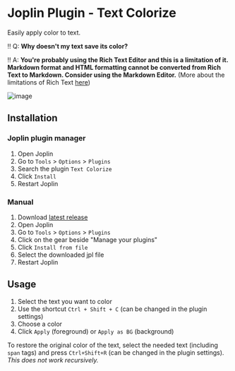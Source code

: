 # Joplin Plugin - Text Colorize
Easily apply color to text.

‼️ Q: **Why doesn't my text save its color?**

‼️ A: **You're probably using the Rich Text Editor and this is a limitation of it. Markdown format and HTML formatting cannot be converted from Rich Text to Markdown. Consider using the Markdown Editor.** (More about the limitations of Rich Text [here](https://joplinapp.org/rich_text_editor/))

![image](https://user-images.githubusercontent.com/23323305/163685620-a73ca36a-224e-4ba8-bf7c-93a72b17d37d.png)

## Installation

### Joplin plugin manager

1. Open Joplin
2. Go to `Tools` > `Options` > `Plugins`
3. Search the plugin `Text Colorize`
4. Click `Install`
5. Restart Joplin

### Manual

1. Download [latest release](https://github.com/sadmice/Joplin-Plugin-Text-Colorize/releases)
2. Open Joplin
3. Go to `Tools` > `Options` > `Plugins`
4. Click on the gear beside "Manage your plugins"
5. Click `Install from file`
6. Select the downloaded jpl file
7. Restart Joplin

## Usage

1. Select the text you want to color
2. Use the shortcut `Ctrl + Shift + C` (can be changed in the plugin settings)
3. Choose a color
4. Click `Apply` (foreground) or `Apply as BG` (background)

To restore the original color of the text, select the needed text (including `span` tags) and press `Ctrl+Shift+R` (can be changed in the plugin settings). *This does not work recursively.*
